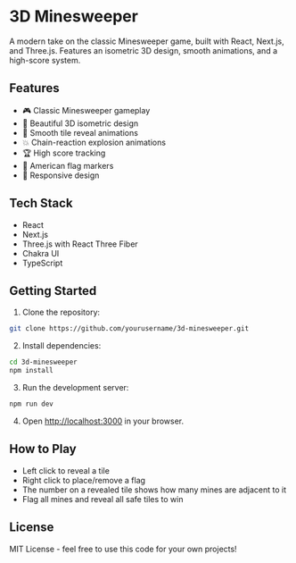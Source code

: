 # 3D Minesweeper

A modern take on the classic Minesweeper game, built with React, Next.js, and Three.js. Features an isometric 3D design, smooth animations, and a high-score system.

## Features

- 🎮 Classic Minesweeper gameplay
- 🎨 Beautiful 3D isometric design
- 🎯 Smooth tile reveal animations
- 💥 Chain-reaction explosion animations
- 🏆 High score tracking
- 🎌 American flag markers
- 📱 Responsive design

## Tech Stack

- React
- Next.js
- Three.js with React Three Fiber
- Chakra UI
- TypeScript

## Getting Started

1. Clone the repository:
```bash
git clone https://github.com/yourusername/3d-minesweeper.git
```

2. Install dependencies:
```bash
cd 3d-minesweeper
npm install
```

3. Run the development server:
```bash
npm run dev
```

4. Open [http://localhost:3000](http://localhost:3000) in your browser.

## How to Play

- Left click to reveal a tile
- Right click to place/remove a flag
- The number on a revealed tile shows how many mines are adjacent to it
- Flag all mines and reveal all safe tiles to win

## License

MIT License - feel free to use this code for your own projects!

